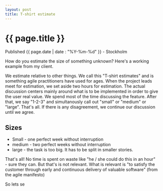 ```yaml
---
layout: post
title: T-shirt estimate
---
```


{{ page.title }}
================

<p class="meta">Published {{ page.date | date : "%Y-%m-%d" }}</span> - Stockholm</p>

How do you estimate the size of something unknown? Here's a working example from my client.

We estimate relative to other things. We call this "T-shirt estimates" and is something agile practitioners have used for ages.
When the project leads meet for estimation, we set aside two hours for estimation. The actual discussion centers mainly around what is to be implemented in order to give the user real value. We spend most of the time discussing the feature. After that, we say "1-2-3" and simultanously call out "small" or "medium" or "large". That's all. If there is any disagreement, we continue our discussion until we agree. 

Sizes
-----

* Small - one perfect week without interruption
* medium - two perfect weeks without interruption
* large - the task is too big. It has to be split in smaller stories.

That's all! No time is spent on waste like "he / she could do this in an hour" - sure they can. But that's is not relevant. What is relevant is "to satisfy the customer
through early and continuous delivery of valuable software" (from the agile manifesto)

[agilemanifesto]: http://agilemanifesto.org/principles.html

So lets se